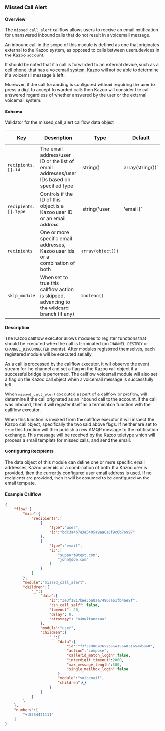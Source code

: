 ### Missed Call Alert

#### Overview

The `missed_call_alert` callflow allows users to receive an email notification for unanswered inbound calls that do not result in a voicemail message.

An inbound call in the scope of this module is defined as one that originates external to the Kazoo system, as opposed to calls between users/devices in the Kazoo account.

It should be noted that if a call is forwarded to an external device, such as a cell phone, that has a voicemail system, Kazoo will not be able to determine if a voicemail message is left.

Moreover, if the call forwarding is configured without requiring the user to press a digit to accept forwarded calls then Kazoo will consider the call answered regardless of whether answered by the user or the external voicemail system.

#### Schema

Validator for the missed_call_alert callflow data object



Key | Description | Type | Default | Required | Support Level
--- | ----------- | ---- | ------- | -------- | -------------
`recipients.[].id` | The email address/user ID or the list of email addresses/user IDs based on specified type | `string() | array(string())` |   | `true` |  
`recipients.[].type` | Controls if the ID of this object is a Kazoo user ID or an email address | `string('user' | 'email')` |   | `true` |  
`recipients` | One or more specific email addresses, Kazoo user ids or a combination of both | `array(object())` |   | `true` |  
`skip_module` | When set to true this callflow action is skipped, advancing to the wildcard branch (if any) | `boolean()` |   | `false` |  






#### Description

The Kazoo callflow executor allows modules to register functions that should be executed when the call is terminated (on `CHANNEL_DESTROY` or `CHANNEL_DISCONNECTED` events). After modules registered themselves, each registered module will be executed serially.

As a call is processed by the callflow executor, it will observe the event stream for the channel and set a flag on the Kazoo call object if a successful bridge is performed. The callflow voicemail module will also set a flag on the Kazoo call object when a voicemail message is successfully left.

When `missed_call_alert` executed as part of a callflow or preflow, will determine if the call originated as an inbound call to the account. If the call was inbound, then it will register itself as a termination function with the callflow executor.

When this function is invoked from the callflow executor it will inspect the Kazoo call object, specifically the two said above flags. If neither are set to `true` this function will then publish a new AMQP message to the notification exchange. This message will be received by the Kazoo teletype which will process a email template for missed calls, and send the email.

#### Configuring Recipients

The data object of this module can define one or more specific email addresses, Kazoo user ids or a combination of both. If a Kazoo user is provided, then the currently configured user email address is used. If no recipients are provided, then it will be assumed to be configured on the email template.

#### Example Callflow
```json
{
    "flow":{
        "data":{
            "recipients":[
                {
                    "type":"user",
                    "id":"bdc3a4b7e3a5405a9aa8a0f9c6b76997"
                },
                {
                    "type":"email",
                    "id":[
                        "support@test.com",
                        "john@doe.com"
                    ]
                }
            ]
        },
        "module":"missed_call_alert",
        "children":{
            "_":{
                "data":{
                    "id":"3e3f1217bee3ba0aa7496ca61fb4ae8f",
                    "can_call_self": false,
                    "timeout": 20,
                    "delay": 0,
                    "strategy": "simultaneous"
                },
                "module":"user",
                "children":{
                    "_":{
                        "data":{
                            "id":"f3f32d9692652565e155e931a54ab0a8",
                            "action":"compose",
                            "callerid_match_login":false,
                            "interdigit_timeout":2000,
                            "max_message_length":500,
                            "single_mailbox_login":false
                        },
                        "module":"voicemail",
                        "children":{}
                    }
                }
            }
        }
    },
    "numbers":[
        "+15554441111"
    ]
}
```
